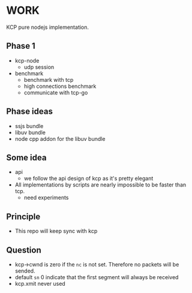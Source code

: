# WORK

KCP pure nodejs implementation.

## Phase 1

- kcp-node
  - udp session
- benchmark
  - benchmark with tcp
  - high connections benchmark
  - communicate with tcp-go

## Phase ideas

- ssjs bundle
- libuv bundle
- node cpp addon for the libuv bundle

## Some idea

- api
  - we follow the api design of kcp as it's pretty elegant
- All implementations by scripts are nearly impossible to be faster than tcp.
  - need experiments

## Principle

- This repo will keep sync with kcp

## Question

- kcp->cwnd is zero if the `nc` is not set. Therefore no packets will be sended.
- default `sn` 0 indicate that the first segment will always be received
- kcp.xmit never used
